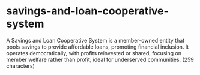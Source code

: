 # savings-and-loan-cooperative-system
A Savings and Loan Cooperative System is a member-owned entity that pools savings to provide affordable loans, promoting financial inclusion. It operates democratically, with profits reinvested or shared, focusing on member welfare rather than profit, ideal for underserved communities. (259 characters)
